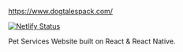 https://www.dogtalespack.com/

[![Netlify Status](https://api.netlify.com/api/v1/badges/0e1425c2-cb6e-41c6-8197-d9e55dbdc852/deploy-status)](https://app.netlify.com/sites/dogtalespack/deploys)


Pet Services Website built on React & React Native.
